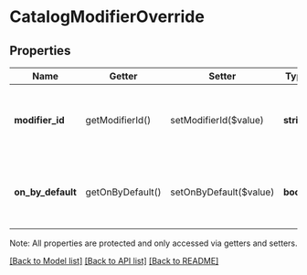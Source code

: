 # CatalogModifierOverride

## Properties
Name | Getter | Setter | Type | Description | Notes
------------ | ------------- | ------------- | ------------- | ------------- | -------------
**modifier_id** | getModifierId() | setModifierId($value) | **string** | The ID of the [CatalogModifier](#type-catalogmodifier) whose default behavior is being overridden. | 
**on_by_default** | getOnByDefault() | setOnByDefault($value) | **bool** | If &#x60;true&#x60;, this [CatalogModifier](#type-catalogmodifier) should be selected by default for this [CatalogItem](#type-catalogitem). | [optional] 

Note: All properties are protected and only accessed via getters and setters.

[[Back to Model list]](../../README.md#documentation-for-models) [[Back to API list]](../../README.md#documentation-for-api-endpoints) [[Back to README]](../../README.md)

